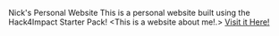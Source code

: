 Nick's Personal Website
This is a personal website built using the Hack4Impact Starter Pack!
<This is a website about me!.>
[Visit it Here!](https://nriley-14.github.io)
